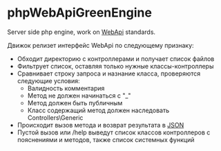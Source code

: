 

phpWebApiGreenEngine
====================

Server side php engine, work on [WebApi](http://en.wikipedia.org/wiki/Web_API "Wiki") standards.

Движок релизет интерфейc WebApi по следующему признаку:

* Обходит директорию с контроллерами и получает список файлов
* Фильтрует список, оставляя только нужные классы-контроллеры
* Сравнивает строку запроса и назнание класса, проверяются следующие условия:
    + Валидность комментария
    + Метод не должен начинаться с "_"
    + Метод должен быть публичным
    + Класс содержащий метод должен наследовать Controllers\Generic
* Происходит вызов метода и возврат результата в [JSON](http://en.wikipedia.org/wiki/JSON "Wiki")
* Пустой вызов или /help выведут список классов контроллеров с пояснениями и методов, также список системных функций
